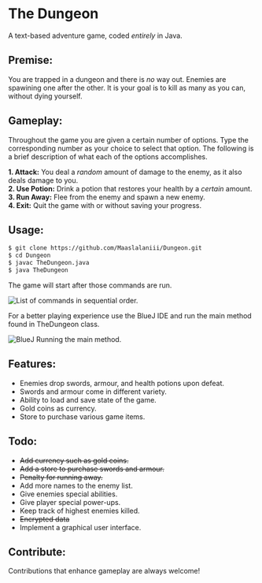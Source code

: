 # The Dungeon
A text-based adventure game, coded _entirely_ in Java.

## Premise:
You are trapped in a dungeon and there is _no_ way out. Enemies are spawining one after the other. It is your goal is to kill as many as you can, without dying yourself.

## Gameplay:
Throughout the game you are given a certain number of options. Type the corresponding number as your choice to select that option. The following is a brief description of what each of the options accomplishes.  

__1. Attack:__ You deal a _random_ amount of damage to the enemy, as it also deals damage to you.  
__2. Use Potion:__ Drink a potion that restores your health by a _certain_ amount.  
__3. Run Away:__ Flee from the enemy and spawn a new enemy.  
__4. Exit:__ Quit the game with or without saving your progress.

## Usage:
```bash
$ git clone https://github.com/Maaslalaniii/Dungeon.git
$ cd Dungeon
$ javac TheDungeon.java
$ java TheDungeon
```

The game will start after those commands are run.

![List of commands in sequential order.](https://camo.githubusercontent.com/51f872bab74820723f6b986b4b22505c79358157/687474703a2f2f696d6167652e70726e747363722e636f6d2f696d6167652f32303866373935643334633134303035383464626336356631306538353930312e706e67)

For a better playing experience use the BlueJ IDE and run the main method found in TheDungeon class.

![BlueJ Running the main method.](https://camo.githubusercontent.com/cbd56c6847966e916062adeec8b339a0383989f3/687474703a2f2f696d6167652e70726e747363722e636f6d2f696d6167652f30656634353766373336363134313264393065363530663433623763333636382e706e67)

## Features:
* Enemies drop swords, armour, and health potions upon defeat.
* Swords and armour come in different variety.
* Ability to load and save state of the game.
* Gold coins as currency.
* Store to purchase various game items.

## Todo:
* ~~Add currency such as gold coins.~~
* ~~Add a store to purchase swords and armour.~~
* ~~Penalty for running away.~~
* Add more names to the enemy list.
* Give enemies special abilities.
* Give player special power-ups.
* Keep track of highest enemies killed.
* ~~Encrypted data~~
* Implement a graphical user interface.

## Contribute:
Contributions that enhance gameplay are always welcome!
